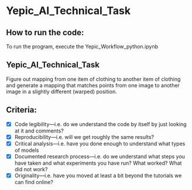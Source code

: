# Yepic_AI_Technical_Task

## How to run the code:
To run the program, execute the Yepic_Workflow_python.ipynb

## Yepic_AI_Technical_Task
Figure out mapping from one item of clothing to another item of clothing and generate a mapping that matches points from one image to another image in a slightly different (warped) position.

## Criteria:
- [x] Code legibility—i.e. do we understand the code by itself by just looking at it and comments?
- [x] Reproducibility—i.e. will we get roughly the same results?
- [x] Critical analysis—i.e. have you done enough to understand what types of models 
- [x] Documented research process—i.e. do we understand what steps you have taken and what experiments you have run? What worked? What did not work?
- [x] Originality—i.e. have you moved at least a bit beyond the tutorials we can find online?
